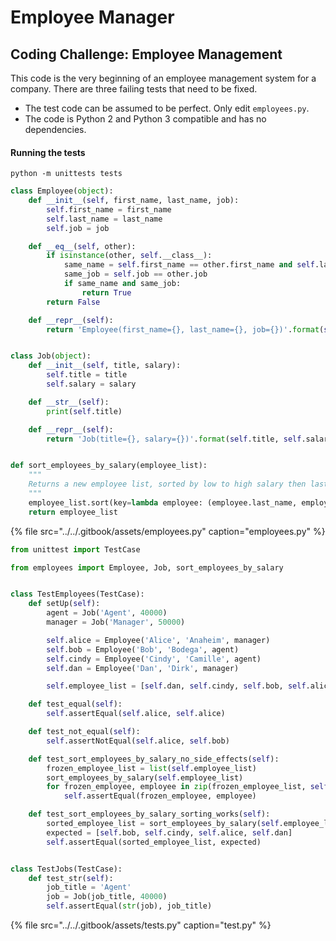 # Employee Manager

## Coding Challenge: Employee Management

This code is the very beginning of an employee management system for a company. There are three failing tests that need to be fixed.

* The test code can be assumed to be perfect. Only edit `employees.py`.
* The code is Python 2 and Python 3 compatible and has no dependencies.

#### Running the tests

```text
python -m unittests tests

```



```python
class Employee(object):
    def __init__(self, first_name, last_name, job):
        self.first_name = first_name
        self.last_name = last_name
        self.job = job

    def __eq__(self, other):
        if isinstance(other, self.__class__):
            same_name = self.first_name == other.first_name and self.last_name == other.last_name
            same_job = self.job == other.job
            if same_name and same_job:
                return True
        return False

    def __repr__(self):
        return 'Employee(first_name={}, last_name={}, job={})'.format(self.first_name, self.last_name, repr(self.job))


class Job(object):
    def __init__(self, title, salary):
        self.title = title
        self.salary = salary

    def __str__(self):
        print(self.title)

    def __repr__(self):
        return 'Job(title={}, salary={})'.format(self.title, self.salary)


def sort_employees_by_salary(employee_list):
    """
    Returns a new employee list, sorted by low to high salary then last_name
    """
    employee_list.sort(key=lambda employee: (employee.last_name, employee.job.salary))
    return employee_list

```

{% file src="../../.gitbook/assets/employees.py" caption="employees.py" %}

```python
from unittest import TestCase

from employees import Employee, Job, sort_employees_by_salary


class TestEmployees(TestCase):
    def setUp(self):
        agent = Job('Agent', 40000)
        manager = Job('Manager', 50000)

        self.alice = Employee('Alice', 'Anaheim', manager)
        self.bob = Employee('Bob', 'Bodega', agent)
        self.cindy = Employee('Cindy', 'Camille', agent)
        self.dan = Employee('Dan', 'Dirk', manager)

        self.employee_list = [self.dan, self.cindy, self.bob, self.alice]

    def test_equal(self):
        self.assertEqual(self.alice, self.alice)

    def test_not_equal(self):
        self.assertNotEqual(self.alice, self.bob)

    def test_sort_employees_by_salary_no_side_effects(self):
        frozen_employee_list = list(self.employee_list)
        sort_employees_by_salary(self.employee_list)
        for frozen_employee, employee in zip(frozen_employee_list, self.employee_list):
            self.assertEqual(frozen_employee, employee)

    def test_sort_employees_by_salary_sorting_works(self):
        sorted_employee_list = sort_employees_by_salary(self.employee_list)
        expected = [self.bob, self.cindy, self.alice, self.dan]
        self.assertEqual(sorted_employee_list, expected)


class TestJobs(TestCase):
    def test_str(self):
        job_title = 'Agent'
        job = Job(job_title, 40000)
        self.assertEqual(str(job), job_title)

```

{% file src="../../.gitbook/assets/tests.py" caption="test.py" %}




